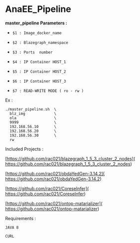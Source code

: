 # AnaEE_Pipeline

 **master_pipeline Parameters :**
 
-    `$1 : Image_docker_name`

-    `$2 : Blazegraph_namespace`

-    `$3 : Ports  number `

-    `$4 : IP Container HOST_1 `

-    `$5 : IP Container HOST_2 `

-    `$6 : IP Container HOST_3 `

-    `$7 : READ-WRITE MODE ( ro - rw )`



Ex :

    ./master_pipeline.sh  \
      blz_img             \
      ola                 \
      9999                \
      192.168.56.10       \
      192.168.56.20       \
      192.168.56.30       \
      rw
     
     
Included Projects : 

   [https://github.com/rac021/blazegraph_1_5_3_cluster_2_nodes]( https://github.com/rac021/blazegraph_1_5_3_cluster_2_nodes)
   
   [https://github.com/rac021/obdaYedGen-3.14.2]( https://github.com/rac021/obdaYedGen-3.14.2)
   
   [https://github.com/rac021/CoreseInfer]( https://github.com/rac021/CoreseInfer)
   
   [https://github.com/rac021/ontop-matarializer]( https://github.com/rac021/ontop-matarializer)
   


Requirements :

    JAVA 8
    
    CURL 
    
